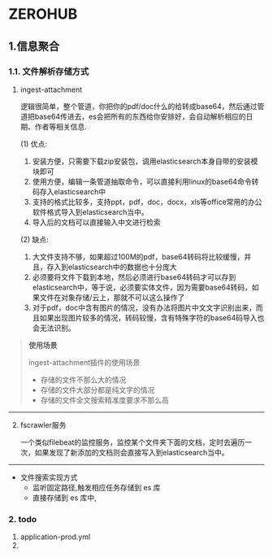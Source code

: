 # ZEROHUB

## 1.信息聚合

### 1.1. 文件解析存储方式
1. ingest-attachment 

    逻辑很简单，整个管道，你把你的pdf/doc什么的给转成base64，然后通过管道把base64传进去，es会把所有的东西给你安排好，会自动解析相应的日期、作者等相关信息.

   (1) 优点:
   1. 安装方便，只需要下载zip安装包，调用elasticsearch本身自带的安装模块即可
   2. 使用方便，编辑一条管道抽取命令，可以直接利用linux的base64命令转码存入elasticsearch中
   3. 支持的格式比较多，支持ppt，pdf，doc，docx，xls等office常用的办公软件格式导入到elasticsearch当中。
   4. 导入后的文档可以直接输入中文进行检索

   (2) 缺点:
   1. 大文件支持不够，如果超过100M的pdf，base64转码将比较缓慢，并且，存入到elasticsearch中的数据也十分庞大
   2. 必须要将文件下载到本地，然后必须进行base64转码才可以存到elasticsearch中，等于说，必须要实体文件，因为需要base64转码，如果文件在对象存储/云上，那就不可以这么操作了
   3. 对于pdf，doc中含有图片的情况，没有办法将图片中文文字识别出来，而且如果出现图片较多的情况，转码较慢，含有特殊字符的base64码导入也会无法识别。

> **使用场景**
> 
> ingest-attachment插件的使用场景
> - 存储的文件不那么大的情况
> - 存储的文件大部分都是纯文字的情况
> - 存储的文件全文搜索精准度要求不那么高

---

2. fscrawler服务

   一个类似filebeat的监控服务，监控某个文件夹下面的文档，定时去遍历一次，如果发现了新添加的文档则会直接写入到elasticsearch当中。


---
- 文件搜索实现方式
  - 监听固定路径,触发相应任务存储到 es 库
  - 直接存储到 es 库中,




### 2. todo
1. application-prod.yml
2. 